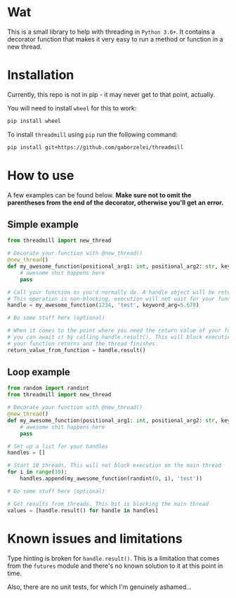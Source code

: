 # Wat

This is a small library to help with threading in `Python 3.6+`.
It contains a decorator function that makes it very easy to run a method or function in a new thread.

# Installation

Currently, this repo is not in pip - it may never get to that point, actually. 

You will need to install `wheel` for this to work:
```bash
pip install wheel
```

To install `threadmill` using `pip` run the following command:
```bash
pip install git+https://github.com/gaborzelei/threadmill
```

# How to use

A few examples can be found below. 
**Make sure not to omit the parentheses from the end of the decorator, otherwise you'll get an error.**

## Simple example
```python
from threadmill import new_thread

# Decorate your function with @new_thread()
@new_thread()
def my_awesome_function(positional_arg1: int, positional_arg2: str, keyword_arg: float = 1.234) -> int:
    # awesome shit happens here
    pass

# Call your function as you'd normally do. A handle object will be returned here.
# This operation is non-blocking, execution will not wait for your function to return here.
handle = my_awesome_function(1234, 'test', keyword_arg=5.678)

# Do some stuff here (optional)

# When it comes to the point where you need the return value of your function, 
# you can await it by calling handle.result(). This will block execution until
# your function returns and the thread finishes.
return_value_from_function = handle.result()
```

## Loop example
```python
from random import randint
from threadmill import new_thread

# Decorate your function with @new_thread()
@new_thread()
def my_awesome_function(positional_arg1: int, positional_arg2: str, keyword_arg: float = 1.234) -> int:
    # awesome shit happens here
    pass

# Set up a list for your handles
handles = []

# Start 10 threads. This will not block execution on the main thread
for i in range(10):
    handles.append(my_awesome_function(randint(0, i), 'test'))

# Do some stuff here (optional)

# Get results from threads. This bit is blocking the main thread
values = [handle.result() for handle in handles]
```

# Known issues and limitations
Type hinting is broken for `handle.result()`. 
This is a limitation that comes from the `futures` module and there's no known solution to it at this point in time.

Also, there are no unit tests, for which I'm genuinely ashamed...

